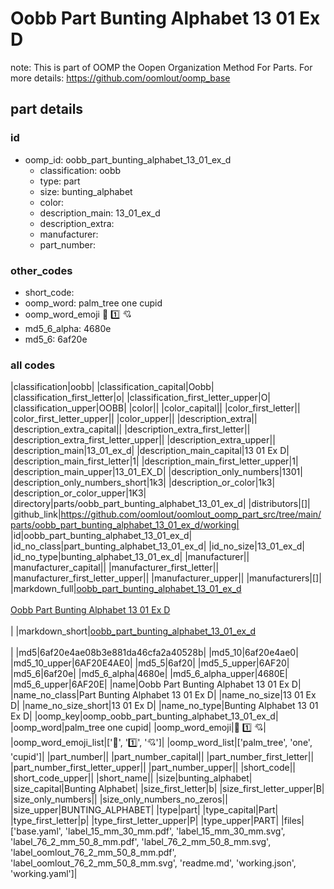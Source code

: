 # Oobb Part Bunting Alphabet 13 01 Ex D  

note: This is part of OOMP the Oopen Organization Method For Parts. For more details: https://github.com/oomlout/oomp_base

##  part details





### id
* oomp_id: oobb_part_bunting_alphabet_13_01_ex_d
  * classification: oobb
  * type: part
  * size: bunting_alphabet
  * color: 
  * description_main: 13_01_ex_d
  * description_extra: 
  * manufacturer: 
  * part_number: 

### other_codes
* short_code: 
* oomp_word: palm_tree one cupid
* oomp_word_emoji :palm_tree: :one: :cupid:
* md5_6_alpha: 4680e
* md5_6: 6af20e

### all codes 
|classification|oobb|
|classification_capital|Oobb|
|classification_first_letter|o|
|classification_first_letter_upper|O|
|classification_upper|OOBB|
|color||
|color_capital||
|color_first_letter||
|color_first_letter_upper||
|color_upper||
|description_extra||
|description_extra_capital||
|description_extra_first_letter||
|description_extra_first_letter_upper||
|description_extra_upper||
|description_main|13_01_ex_d|
|description_main_capital|13 01 Ex D|
|description_main_first_letter|1|
|description_main_first_letter_upper|1|
|description_main_upper|13_01_EX_D|
|description_only_numbers|1301|
|description_only_numbers_short|1k3|
|description_or_color|1k3|
|description_or_color_upper|1K3|
|directory|parts/oobb_part_bunting_alphabet_13_01_ex_d|
|distributors|[]|
|github_link|https://github.com/oomlout/oomlout_oomp_part_src/tree/main/parts/oobb_part_bunting_alphabet_13_01_ex_d/working|
|id|oobb_part_bunting_alphabet_13_01_ex_d|
|id_no_class|part_bunting_alphabet_13_01_ex_d|
|id_no_size|13_01_ex_d|
|id_no_type|bunting_alphabet_13_01_ex_d|
|manufacturer||
|manufacturer_capital||
|manufacturer_first_letter||
|manufacturer_first_letter_upper||
|manufacturer_upper||
|manufacturers|[]|
|markdown_full|[oobb_part_bunting_alphabet_13_01_ex_d](https://github.com/oomlout/oomlout_oomp_part_src/tree/main/parts/oobb_part_bunting_alphabet_13_01_ex_d/working)<br>[](https://github.com/oomlout/oomlout_oomp_part_src/tree/main/parts/oobb_part_bunting_alphabet_13_01_ex_d/working)<br>[Oobb Part Bunting Alphabet 13 01 Ex D](https://github.com/oomlout/oomlout_oomp_part_src/tree/main/parts/oobb_part_bunting_alphabet_13_01_ex_d/working)<br><br>|
|markdown_short|[oobb_part_bunting_alphabet_13_01_ex_d](https://github.com/oomlout/oomlout_oomp_part_src/tree/main/parts/oobb_part_bunting_alphabet_13_01_ex_d/working)<br><br>|
|md5|6af20e4ae08b3e881da46cfa2a40528b|
|md5_10|6af20e4ae0|
|md5_10_upper|6AF20E4AE0|
|md5_5|6af20|
|md5_5_upper|6AF20|
|md5_6|6af20e|
|md5_6_alpha|4680e|
|md5_6_alpha_upper|4680E|
|md5_6_upper|6AF20E|
|name|Oobb Part Bunting Alphabet 13 01 Ex D|
|name_no_class|Part Bunting Alphabet 13 01 Ex D|
|name_no_size|13 01 Ex D|
|name_no_size_short|13 01 Ex D|
|name_no_type|Bunting Alphabet 13 01 Ex D|
|oomp_key|oomp_oobb_part_bunting_alphabet_13_01_ex_d|
|oomp_word|palm_tree one cupid|
|oomp_word_emoji|:palm_tree: :one: :cupid:|
|oomp_word_emoji_list|[':palm_tree:', ':one:', ':cupid:']|
|oomp_word_list|['palm_tree', 'one', 'cupid']|
|part_number||
|part_number_capital||
|part_number_first_letter||
|part_number_first_letter_upper||
|part_number_upper||
|short_code||
|short_code_upper||
|short_name||
|size|bunting_alphabet|
|size_capital|Bunting Alphabet|
|size_first_letter|b|
|size_first_letter_upper|B|
|size_only_numbers||
|size_only_numbers_no_zeros||
|size_upper|BUNTING_ALPHABET|
|type|part|
|type_capital|Part|
|type_first_letter|p|
|type_first_letter_upper|P|
|type_upper|PART|
|files|['base.yaml', 'label_15_mm_30_mm.pdf', 'label_15_mm_30_mm.svg', 'label_76_2_mm_50_8_mm.pdf', 'label_76_2_mm_50_8_mm.svg', 'label_oomlout_76_2_mm_50_8_mm.pdf', 'label_oomlout_76_2_mm_50_8_mm.svg', 'readme.md', 'working.json', 'working.yaml']|
